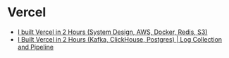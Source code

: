 # Vercel

* [I built Vercel in 2 Hours (System Design, AWS, Docker, Redis, S3)](https://www.youtube.com/watch?v=0A_JpLYG7hM)
* [I Built Vercel in 2 Hours (Kafka, ClickHouse, Postgres) | Log Collection and Pipeline](https://www.youtube.com/watch?v=QPzrIp5kyho)
